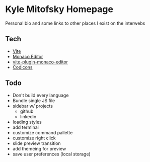 # Kyle Mitofsky Homepage

Personal bio and some links to other places I exist on the interwebs


## Tech

* [Vite](https://vitejs.dev/)
* [Monaco Editor](https://microsoft.github.io/monaco-editor/)
* [vite-plugin-monaco-editor](https://github.com/vdesjs/vite-plugin-monaco-editor)
* [Codicons](https://microsoft.github.io/vscode-codicons/dist/codicon.html)

## Todo


* Don't build every language
* Bundle single JS file
* sidebar w/ projects
  * github
  * linkedin
* loading styles
* add terminal
* customize command pallette
* customize right click
* slide preview transition
* add themeing for preview
* save user preferences (local storage)

